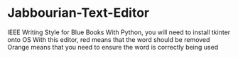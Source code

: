 # Jabbourian-Text-Editor
IEEE Writing Style for Blue Books 
With Python, you will need to install tkinter onto OS
With this editor, red means that the word should be removed 
Orange means that you need to ensure the word is correctly being used

